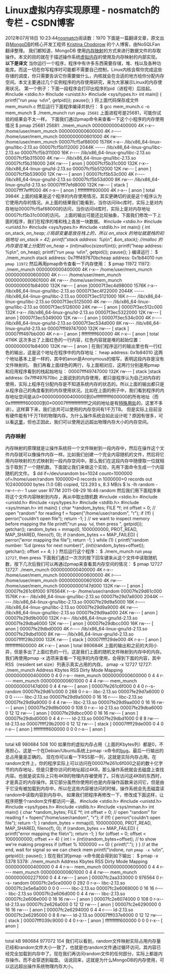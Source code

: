 # Linux虚拟内存实现原理 - nosmatch的专栏 - CSDN博客
2012年07月18日 10:23:44[nosmatch](https://me.csdn.net/HDUTigerkin)阅读数：1970
下面是一篇翻译文章，原文出自[MongoDB](http://blog.nosqlfan.com/tags/mongodb)的核心开发工程师
[Kristina Chodorow](http://www.snailinaturtleneck.com/) 的个人博客，由NoSQLFan翻译整理。
我们都知道，MongoDB 使用[内存映射](http://blog.nosqlfan.com/tags/%E5%86%85%E5%AD%98%E6%98%A0%E5%B0%84)的方式来进行数据文件的存取操作。本文的目的就在于描述操作系统[虚拟内存](http://blog.nosqlfan.com/tags/%E8%99%9A%E6%8B%9F%E5%86%85%E5%AD%98)的使用及内存映射的内部实现。
**以下是译文**
当你运行一个程序，程序中有许多东西需要存储，堆、栈以及各种功能库。而这一切在你写程序时可能都不需要自己控制，Linux内核会帮你完成这些存储的调度，你只需要告诉它你需要做什么，内核就会在合适的地方给你分配内存空间。本文主要通过几个实例程序的内存使用研究，来为大家展示Linux的内存使用状况。
第一个例子：下面一段程序会打印出程序的pid（进程号）后挂起。
#include <stdio.h>
#include <unistd.h>
#include <sys/types.h>
int main() {
  printf("run `pmap %d`\n", getpid());
  pause();
}
将上面代码保存成文件 mem_munch.c 然后运行下面程序编译并执行：
$ gcc mem_munch.c -o mem_munch
$ ./mem_munch
run `pmap 25681`
上面进程号是25681，可能你试验的结果会不太一样。
下面我们通过pmap命令来查看一下这个小程序的内存使用情况
$ pmap 25681
25681:   ./mem_munch
0000000000400000      4K r-x--  /home/user/mem_munch
0000000000600000      4K r----  /home/user/mem_munch
0000000000601000      4K rw---  /home/user/mem_munch
00007fcf5af88000   1576K r-x--  /lib/x86_64-linux-gnu/libc-2.13.so
00007fcf5b112000   2044K -----  /lib/x86_64-linux-gnu/libc-2.13.so
00007fcf5b311000     16K r----  /lib/x86_64-linux-gnu/libc-2.13.so
00007fcf5b315000      4K rw---  /lib/x86_64-linux-gnu/libc-2.13.so
00007fcf5b316000     24K rw---    [ anon ]
00007fcf5b31c000    132K r-x--  /lib/x86_64-linux-gnu/ld-2.13.so
00007fcf5b512000     12K rw---    [ anon ]
00007fcf5b539000     12K rw---    [ anon ]
00007fcf5b53c000      4K r----  /lib/x86_64-linux-gnu/ld-2.13.so
00007fcf5b53d000      8K rw---  /lib/x86_64-linux-gnu/ld-2.13.so
00007fff7efd8000    132K rw---    [ stack ]
00007fff7efff000      4K r-x--    [ anon ]
ffffffffff600000      4K r-x--    [ anon ]
 total             3984K
上面的结果是这个程序的内存使用情况，其实更确切的说是这个程序认为它使用内存的情况。从上面的结果我们能看到，当你访问libc库时，实际上是对内存地址00007fcf5af88000的访问，当你访问ld库时，实际上是对内存地址00007fcf5b31c000的访问。
上面的输出可能还比较抽象，下面我们修改一下上面的程序，我们在程序的堆和栈上各放一块数据。
#include <stdio.h>
#include <unistd.h>
#include <sys/types.h>
#include <stdlib.h>
int main() {
  int on_stack, *on_heap;
  //局部变量是放在栈上的，所以 on_stack 的地址就是栈的初始地址
  on_stack = 42;
  printf("stack address: %p\n", &on_stack);
  //malloc 的内存是在堆上分配的
  on_heap = (int*)malloc(sizeof(int));
  printf("heap address: %p\n", on_heap);
  printf("run `pmap %d`\n", getpid());
  pause();
}
编译运行：
$ ./mem_munch
stack address: 0x7fff497670bcheap address: 0x1b84010
run `pmap 11972`
然后再用pmap命令查看一下内存使用：
$ pmap 11972
11972:   ./mem_munch
0000000000400000      4K r-x--  /home/user/mem_munch
0000000000600000      4K r----  /home/user/mem_munch
0000000000601000      4K rw---  /home/user/mem_munch
0000000001b84000    132K rw---    [ anon ]00007f3ec4d98000   1576K r-x--  /lib/x86_64-linux-gnu/libc-2.13.so
00007f3ec4f22000   2044K -----  /lib/x86_64-linux-gnu/libc-2.13.so
00007f3ec5121000     16K r----  /lib/x86_64-linux-gnu/libc-2.13.so
00007f3ec5125000      4K rw---  /lib/x86_64-linux-gnu/libc-2.13.so
00007f3ec5126000     24K rw---    [ anon ]
00007f3ec512c000    132K r-x--  /lib/x86_64-linux-gnu/ld-2.13.so
00007f3ec5322000     12K rw---    [ anon ]
00007f3ec5349000     12K rw---    [ anon ]
00007f3ec534c000      4K r----  /lib/x86_64-linux-gnu/ld-2.13.so
00007f3ec534d000      8K rw---  /lib/x86_64-linux-gnu/ld-2.13.so
00007fff49747000    132K rw---    [ stack ]
00007fff497bb000      4K r-x--    [ anon ]
ffffffffff600000      4K r-x--    [ anon ]
 total             4116K
这次多出了上面红色的一行内容，红色内容就是堆的起始位置：
0000000001b84000    132K rw---    [ anon ]
在我们程序运行的输出里也有一行红色的输出，这是这个地址在程序中的内存地址：
heap address: 0x1b84010
这两个地址基本上是一样的，其中的anon是Anonymous的缩写，表明这段内存是没有文件映射的。
我们再看上面绿色的两行，与上面相对应，这两行分别是用pmap 和应用程序看到的栈起始地址：
00007fff49747000    132K rw---    [ stack ]stack address: 0x7fff497670bc
上面说到的内存使用，都只是程序认为自己对内存的使用，实际上程序在分配内存是不知道系统内存的状态的。所以上面的输出都只是从程序自己的角度看到的内存使用状况。比如在上面的例子中，我们看到程序的内存地址空间是从0×0000000000400000到0xffffffffff600000的所有地址（而0xffffffffff600000到0×00007fffffffffffffff之间的地址是有[特殊用处](http://en.wikipedia.org/wiki/X86-64#Canonical_form_addresses)的，这里不多讲）。这样算下来，我们总共可以使用的内存空间有1千万TB。
但是实际上目前没有硬件能有1千万TB的物理内存。为什么操作系统会如此设计呢？原因有很多，可以看[这里](http://en.wikipedia.org/wiki/Virtual_memory)，但也正因此，我们可以使用远远超出物理内存大小的内存空间。
### 内存映射
内存映射的原理就是让操作系统将一个文件映射到一段内存中，然后在操作这个文件内存就可以像操作内存一样。比如我们创建一个完全内容随机的文件，然后将它用内存映射的方式映射到一段内存空间中。那么我们在这段内存中随便取一位就相当于取到了一个随机数。下面就让我们来做这个实验，先用下面命令生成一个内容随机的文件。
$ dd if=/dev/urandom bs=1024 count=1000000 of=/home/user/random
1000000+0 records in
1000000+0 records out
1024000000 bytes (1.0 GB) copied, 123.293 s, 8.3 MB/s
$ ls -lh random
-rw-r--r-- 1 user user 977M 2011-08-29 16:46 random
然后我们用下面程序来将这个文件内容映射到内存，再从中取出随机数
#include <stdio.h>
#include <unistd.h>
#include <sys/types.h>
#include <stdlib.h>
#include <sys/mman.h>
int main() {
  char *random_bytes;
  FILE *f;
  int offset = 0;
  // open "random" for reading
  f = fopen("/home/user/random", "r");
  if (!f) {
    perror("couldn't open file");
    return -1;
  }
  // we want to inspect memory before mapping the file
  printf("run `pmap %d`, then press ", getpid());
  getchar();
  random_bytes = mmap(0, 1000000000, PROT_READ, MAP_SHARED, fileno(f), 0);
  if (random_bytes == MAP_FAILED) {
    perror("error mapping the file");
    return -1;
  }
  while (1) {
    printf("random number: %d (press  for next number)", *(int*)(random_bytes+offset));
    getchar();
    offset += 4;
  }
}
然后运行这个程序：
 $ ./mem_munch
run `pmap 12727`, then press
下面我们通过一次次的按下回车键来从这个文件中读取随机数，按下几次后我们可以再通过pmap来查看其内存空间的情况：
$ pmap 12727
12727:   ./mem_munch
0000000000400000      4K r-x--  /home/user/mem_munch
0000000000600000      4K r----  /home/user/mem_munch
0000000000601000      4K rw---  /home/user/mem_munch
000000000147d000    132K rw---    [ anon ]
00007fe261c6f000 976564K r--s-  /home/user/random
00007fe29d61c000   1576K r-x--  /lib/x86_64-linux-gnu/libc-2.13.so
00007fe29d7a6000   2044K -----  /lib/x86_64-linux-gnu/libc-2.13.so
00007fe29d9a5000     16K r----  /lib/x86_64-linux-gnu/libc-2.13.so
00007fe29d9a9000      4K rw---  /lib/x86_64-linux-gnu/libc-2.13.so
00007fe29d9aa000     24K rw---    [ anon ]
00007fe29d9b0000    132K r-x--  /lib/x86_64-linux-gnu/ld-2.13.so
00007fe29dba6000     12K rw---    [ anon ]
00007fe29dbcc000     16K rw---    [ anon ]
00007fe29dbd0000      4K r----  /lib/x86_64-linux-gnu/ld-2.13.so
00007fe29dbd1000      8K rw---  /lib/x86_64-linux-gnu/ld-2.13.so
00007ffff29b2000    132K rw---    [ stack ]
00007ffff29de000      4K r-x--    [ anon ]
ffffffffff600000      4K r-x--    [ anon ]
 total           980684K
上面的输出和之前的大同小异，但是多出了上面红色的一行。这是我们上面的随机文件映射到内存中的内存。我们再使用pmap -x 选项来查看一下程序的内存使用，会得到下面的内容，其中RSS（resident set size）列表示真实占用的内存。
pmap -x 12727
12727:   ./mem_munch
Address           Kbytes     RSS   Dirty Mode   Mapping
0000000000400000       0       4       0 r-x--  mem_munch
0000000000600000       0       4       4 r----  mem_munch
0000000000601000       0       4       4 rw---  mem_munch
000000000147d000       0       4       4 rw---    [ anon ]
00007fe261c6f000       0       4       0 r--s-  random
00007fe29d61c000       0     288       0 r-x--  libc-2.13.so
00007fe29d7a6000       0       0       0 -----  libc-2.13.so
00007fe29d9a5000       0      16      16 r----  libc-2.13.so
00007fe29d9a9000       0       4       4 rw---  libc-2.13.so
00007fe29d9aa000       0      16      16 rw---    [ anon ]
00007fe29d9b0000       0     108       0 r-x--  ld-2.13.so
00007fe29dba6000       0      12      12 rw---    [ anon ]
00007fe29dbcc000       0      16      16 rw---    [ anon ]
00007fe29dbd0000       0       4       4 r----  ld-2.13.so
00007fe29dbd1000       0       8       8 rw---  ld-2.13.so
00007ffff29b2000       0      12      12 rw---    [ stack ]
00007ffff29de000       0       4       0 r-x--    [ anon ]
ffffffffff600000       0       0       0 r-x--    [ anon ]
----------------  ------  ------  ------
total kB          980684     508     100
如果你的虚拟内存占用（上面的Kbytes列）都是0，不用担心，这是一个在Debian/Ubuntu系统上pmap -x命令的[bug](http://bugs.debian.org/cgi-bin/bugreport.cgi?bug=614513)。最后一行输出的总占用量是正确的。
现在你可以看一下RSS那一列，这就是实际内存占用。在random文件上，你的程序实际上可以访问在00007fe261c6f000之前的数十亿字节的内存地址，但是只要你访问的地址超过4KB，那么操作系统就会去磁盘上查找内容。也就是说实际上只有4KB的物理内存被使用了。只有访问这4KB的东西时，才是真正的内存操作。其它部分虽然你使用的也是内存操作函数来访问它，但是由于它没有被加载到内存中，所以在这些内容被访问的时候，操作系统会先去磁盘读random中读取内容到内存中。
如果我们把程序再修改一下，修改成下面这样，让程序把整个random文件都访问一遍。
#include <stdio.h>
#include <unistd.h>
#include <sys/types.h>
#include <stdlib.h>
#include <sys/mman.h>
int main() {
  char *random_bytes;
  FILE *f;
  int offset = 0;
  // open "random" for reading
  f = fopen("/home/user/random", "r");
  if (!f) {
    perror("couldn't open file");
    return -1;
  }
  random_bytes = mmap(0, 1000000000, PROT_READ, MAP_SHARED, fileno(f), 0);
  if (random_bytes == MAP_FAILED) {
    printf("error mapping the file\n");
    return -1;
  }
  for (offset = 0; offset < 1000000000; offset += 4) {
    int i = *(int*)(random_bytes+offset);
    // to show we're making progress
    if (offset % 1000000 == 0) {
      printf(".");
    }
  }
  // at the end, wait for signal so we can check mem
  printf("\ndone, run `pmap -x %d`\n", getpid());
  pause();
}
现在我们的pmap -x命令就会得到如下输出：
$ pmap -x 5378
5378:   ./mem_munch
Address           Kbytes     RSS   Dirty Mode   Mapping
0000000000400000       0       4       4 r-x--  mem_munch
0000000000600000       0       4       4 r----  mem_munch
0000000000601000       0       4       4 rw---  mem_munch
0000000002271000       0       4       4 rw---    [ anon ]
00007fc2aa333000       0  976564       0 r--s-  random
00007fc2e5ce0000       0     292       0 r-x--  libc-2.13.so
00007fc2e5e6a000       0       0       0 -----  libc-2.13.so
00007fc2e6069000       0      16      16 r----  libc-2.13.so
00007fc2e606d000       0       4       4 rw---  libc-2.13.so
00007fc2e606e000       0      16      16 rw---    [ anon ]
00007fc2e6074000       0     108       0 r-x--  ld-2.13.so
00007fc2e626a000       0      12      12 rw---    [ anon ]
00007fc2e6290000       0      16      16 rw---    [ anon ]
00007fc2e6294000       0       4       4 r----  ld-2.13.so
00007fc2e6295000       0       8       8 rw---  ld-2.13.so
00007fff037e6000       0      12      12 rw---    [ stack ]
00007fff039c9000       0       4       0 r-x--    [ anon ]
ffffffffff600000       0       0       0 r-x--    [ anon ]
----------------  ------  ------  ------
total kB          980684  977072     104
我们可以看到，random文件映射实际占用内存量已经和random文件大小一致了，也就是也random文件通过循环访问，其内容已经完全加载到内存中了。现在我们再访问random文件的任何部分，实际上都是内存操作。而不会穿透到磁盘。
话说回来，这就是为什么MongoDB的内存使用，可以远远超出操作系统物理内存大小。
